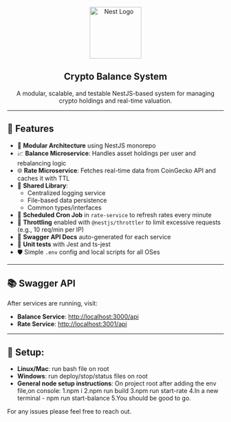 <p align="center">
  <img src="https://nestjs.com/img/logo-small.svg" width="120" alt="Nest Logo" />
</p>

<h2 align="center">Crypto Balance System</h2>
<p align="center">A modular, scalable, and testable NestJS-based system for managing crypto holdings and real-time valuation.</p>

---

## 🚀 Features

- 🧱 **Modular Architecture** using NestJS monorepo
- 📈 **Balance Microservice**: Handles asset holdings per user and rebalancing logic
- 🌐 **Rate Microservice**: Fetches real-time data from CoinGecko API and caches it with TTL
- 🧰 **Shared Library**:
  - Centralized logging service
  - File-based data persistence
  - Common types/interfaces
- 🔄 **Scheduled Cron Job** in `rate-service` to refresh rates every minute
- 🚦 **Throttling** enabled with `@nestjs/throttler` to limit excessive requests (e.g., 10 req/min per IP)
- 📄 **Swagger API Docs** auto-generated for each service
- 🧪 **Unit tests** with Jest and ts-jest
- 🛡 Simple `.env` config and local scripts for all OSes

---

## 📚 Swagger API

After services are running, visit:

- **Balance Service**: [http://localhost:3000/api](http://localhost:3000/api)
- **Rate Service**: [http://localhost:3001/api](http://localhost:3001/api)

---

## 🧩 Setup:

- **Linux/Mac**: run bash file on root
- **Windows**: run deploy/stop/status files on root
- **General node setup instructions**: On project root after adding the env file,on console:
1.npm i
2.npm run build
3.npm run start-rate
4.In a new terminal - npm run start-balance
5.You should be good to go.

For any issues please feel free to reach out.

